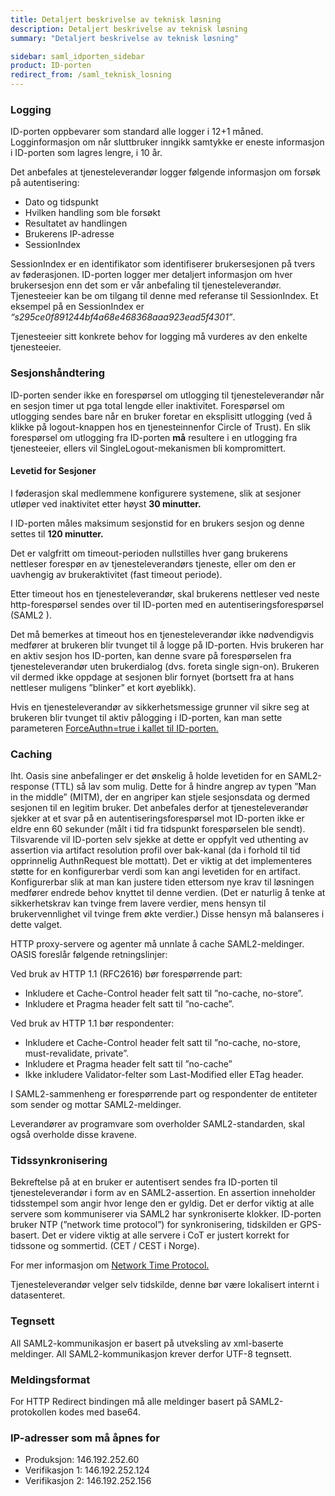 ```yaml
---
title: Detaljert beskrivelse av teknisk løsning
description: Detaljert beskrivelse av teknisk løsning
summary: "Detaljert beskrivelse av teknisk løsning"

sidebar: saml_idporten_sidebar
product: ID-porten
redirect_from: /saml_teknisk_losning
---
```


### Logging

ID-porten oppbevarer som standard alle logger i 12+1 måned. Logginformasjon om når sluttbruker inngikk samtykke er eneste informasjon i ID-porten som lagres lengre, i 10 år.

Det anbefales at tjenesteleverandør logger følgende informasjon om forsøk på autentisering: 
* Dato og tidspunkt 
* Hvilken handling som ble forsøkt 
* Resultatet av handlingen 
* Brukerens IP-adresse  
* SessionIndex 

SessionIndex er en identifikator som identifiserer brukersesjonen på tvers av føderasjonen. ID-porten logger mer detaljert informasjon om hver brukersesjon enn det som er vår anbefaling til tjenesteleverandør. Tjenesteeier kan be om tilgang til denne med referanse til SessionIndex. Et eksempel på en SessionIndex er *“s295ce0f891244bf4a68e468368aaa923ead5f4301”*.  

Tjenesteeier sitt konkrete behov for logging må vurderes av den enkelte tjenesteeier.

### Sesjonshåndtering
 
ID-porten sender ikke en forespørsel om utlogging til tjenesteleverandør når en sesjon timer ut pga total lengde eller inaktivitet. Forespørsel om utlogging sendes bare når en bruker foretar en eksplisitt utlogging (ved å klikke på logout-knappen hos en tjenesteinnenfor Circle of Trust). En slik forespørsel om utlogging fra ID-porten **må** resultere i en utlogging fra tjenesteeier, ellers vil SingleLogout-mekanismen bli kompromittert. 
 
#### **Levetid for Sesjoner**
 
I føderasjon skal medlemmene konfigurere systemene, slik at sesjoner utløper ved inaktivitet etter høyst **30 minutter.**
 
I ID-porten måles maksimum sesjonstid for en brukers sesjon og denne settes til **120 minutter.**	

Det er valgfritt om timeout-perioden nullstilles hver gang brukerens nettleser forespør en av tjenesteleverandørs tjeneste, eller om den er uavhengig av brukeraktivitet (fast timeout periode).

Etter timeout hos en tjenesteleverandør, skal brukerens nettleser ved neste http-forespørsel sendes over til ID-porten med en autentiseringsforespørsel (SAML2 <AuthnRequest>).

Det må bemerkes at timeout hos en tjenesteleverandør ikke nødvendigvis medfører at brukeren blir tvunget til å logge på ID-porten. Hvis brukeren har en aktiv sesjon hos ID-porten, kan denne svare på forespørselen fra tjenesteleverandør uten brukerdialog (dvs. foreta single sign-on). Brukeren vil dermed ikke oppdage at sesjonen blir fornyet (bortsett fra at hans nettleser muligens ”blinker” et kort øyeblikk).

Hvis en tjenesteleverandør av sikkerhetsmessige grunner vil sikre seg at brukeren blir tvunget til aktiv pålogging i ID-porten, kan man sette parameteren 
[ForceAuthn=true i kallet til ID-porten.](https://difi.github.io/idporten-integrasjonsguide//3_teknisk_innlogging.html#forceauthn)

### Caching

Iht. Oasis sine anbefalinger er det ønskelig å holde levetiden for en SAML2-response (TTL) så lav som mulig. Dette for å hindre angrep av typen ”Man in the middle” (MITM), der en angriper kan stjele sesjonsdata og dermed sesjonen til en legitim bruker. Det anbefales derfor at tjenesteleverandør sjekker at et svar på en autentiseringsforespørsel mot ID-porten ikke er eldre enn 60 sekunder (målt i tid fra tidspunkt forespørselen ble sendt). Tilsvarende vil ID-porten selv sjekke at dette er oppfylt ved uthenting av assertion via artifact resolution profil over bak-kanal (da i forhold til tid opprinnelig AuthnRequest ble mottatt). Det er viktig at det implementeres støtte for en konfigurerbar verdi som kan angi levetiden for en artifact. Konfigurerbar slik at man kan justere tiden ettersom nye krav til løsningen medfører endrede behov knyttet til denne verdien. (Det er naturlig å tenke at sikkerhetskrav kan tvinge frem lavere verdier, mens hensyn til brukervennlighet vil tvinge frem økte verdier.) Disse hensyn må balanseres i dette valget.

HTTP proxy-servere og agenter må unnlate å cache SAML2-meldinger. OASIS foreslår følgende retningslinjer: 

Ved bruk av HTTP 1.1 (RFC2616) bør forespørrende part: 
* Inkludere et Cache-Control header felt satt til ”no-cache, no-store”. 
* Inkludere et Pragma header felt satt til ”no-cache”. 

Ved bruk av HTTP 1.1 bør respondenter: 
* Inkludere et Cache-Control header felt satt til ”no-cache, no-store, must-revalidate, private”. 
* Inkludere et Pragma header felt satt til ”no-cache” 
* Ikke inkludere Validator-felter som Last-Modified eller ETag header. 

I SAML2-sammenheng er forespørrende part og respondenter de entiteter som sender og mottar SAML2-meldinger.  

Leverandører av programvare som overholder SAML2-standarden, skal også overholde disse kravene. 

### Tidssynkronisering 

Bekreftelse på at en bruker er autentisert sendes fra ID-porten til tjenesteleverandør i form av en SAML2-assertion. En assertion inneholder tidsstempel som angir hvor lenge den er gyldig. Det er derfor viktig at alle servere som kommuniserer via SAML2 har synkroniserte klokker. ID-porten bruker NTP (”network time protocol”) for synkronisering, tidskilden er GPS-basert. Det er videre viktig at alle servere i CoT er justert korrekt for tidssone og sommertid. (CET / CEST i Norge). 

For mer informasjon om [Network Time Protocol.](http://no.wikipedia.org/wiki/Network_Time_Protocol)  

Tjenesteleverandør velger selv tidskilde, denne bør være lokalisert internt i datasenteret.

### Tegnsett 

All SAML2-kommunikasjon er basert på utveksling av xml-baserte meldinger. All SAML2-kommunikasjon krever derfor UTF-8 tegnsett. 

### Meldingsformat 

For HTTP Redirect bindingen må alle meldinger basert på SAML2-protokollen kodes med base64.

### IP-adresser som må åpnes for
* Produksjon: 146.192.252.60
* Verifikasjon 1: 146.192.252.124
* Verifikasjon 2: 146.192.252.156

